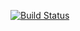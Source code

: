 [![Build Status](https://travis-ci.org/mbehr1/fakestress.svg?branch=master)](https://travis-ci.org/mbehr1/fakestress)

